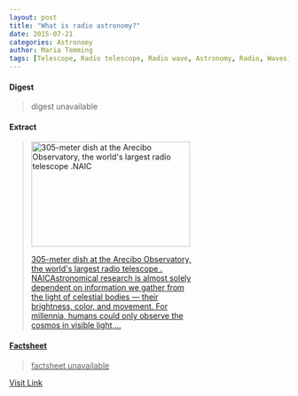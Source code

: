 ```yaml
---
layout: post
title: "What is radio astronomy?"
date: 2015-07-21
categories: Astronomy
author: Maria Temming
tags: [Telescope, Radio telescope, Radio wave, Astronomy, Radio, Waves, Physical sciences, Electromagnetic radiation, Outer space, Physical phenomena, Optics, Applied and interdisciplinary physics, Natural philosophy, Observational astronomy, Scientific observation]
---
```



#### Digest
>digest unavailable

#### Extract
><div id="attachment_255425827" style="width: 296px" class="wp-caption alignright"><a href="http://d366w3m5tf0813.cloudfront.net/wp-content/uploads/arecibo_dish.jpg"><img class="size-medium wp-image-255425827" src="http://d366w3m5tf0813.cloudfront.net/wp-content/uploads/arecibo_dish-286x190.jpg" alt="305-meter dish at the Arecibo Observatory, the world's largest radio telescope .NAIC" width="286" height="190" /><p class="wp-caption-text">305-meter dish at the Arecibo Observatory, the world's largest radio telescope .<br />NAICAstronomical research is almost solely dependent on information we gather from the light of celestial bodies — their brightness, color, and movement. For millennia, humans could only observe the cosmos in visible light,...

#### Factsheet
>factsheet unavailable

[Visit Link](http://www.skyandtelescope.com/astronomy-resources/radio-astronomy/)


